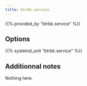 ```yaml
---
title: btrbk.service
---
```


{{% provided_by "btrbk.service" %}}

## Options

{{% systemd_unit "btrbk.service" %}}

## Additionnal notes

Nothing here.